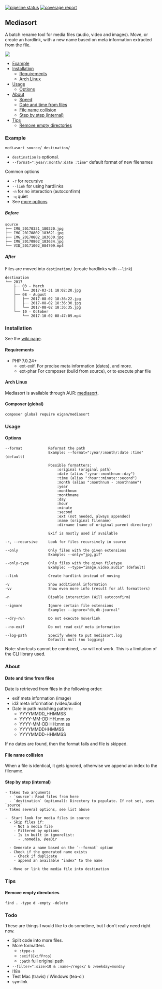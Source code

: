 [![pipeline status](https://gitlab.com/eigan/mediasort/badges/master/pipeline.svg)](https://gitlab.com/eigan/mediasort/commits/master)
[![coverage report](https://gitlab.com/eigan/mediasort/badges/master/coverage.svg)](https://gitlab.com/eigan/mediasort/commits/master)

## Mediasort

A batch rename tool for media files (audio, video and images). Move, or create an hardlink, with
a new name based on meta information extracted from the file. 

![](mediasort.gif)

 * [Example](#example)
 * [Installation](#installation)
    * [Requirements](#requirements)
    * [Arch Linux](#arch-linux)
 * [Usage](#usage)
    * [Options](#options)
 * [About](#about)
    * [Speed](#speed)
    * [Date and time from files](#date-and-time-from-files)
    * [File name collision](#file-name-collision)
    * [Step by step (internal)](#step-by-step-internal)
 * [Tips](#tips)
    * [Remove empty directories](#remove-empty-directories)
    
### Example

```
mediasort source/ destination/
```
- `destination` is optional.
- `--format=":year/:month/:date :time"` default format of new filenames

Common options
- `-r` for recursive
- `--link` for using hardlinks
- `-n` for no interaction (autoconfirm)
- `-q` quiet
- See [more options](#options)

##### Before

```
source
├── IMG_20170331_180220.jpg
├── IMG_20170802_183621.jpg
├── IMG_20170802_183630.jpg
├── IMG_20170802_183634.jpg
└── VID_20171002_084709.mp4
```


##### After

Files are moved into `destination/` (create hardlinks with `--link`)

```
destination
└── 2017
    ├── 03 - March
    │   └── 2017-03-31 18:02:20.jpg
    ├── 08 - August
    │   ├── 2017-08-02 18:36:22.jpg
    │   ├── 2017-08-02 18:36:30.jpg
    │   └── 2017-08-02 18:36:35.jpg
    └── 10 - October
        └── 2017-10-02 08:47:09.mp4
```


### Installation

See the [wiki page](https://github.com/eigan/mediasort/wiki/Installation).

#### Requirements
- PHP 7.0.24+
  - ext-exif. For precise meta information (dates), and more.
  - ext-phar For composer (build from source), or to execute phar file

#### Arch Linux
Mediasort is available through AUR: [mediasort](https://aur.archlinux.org/packages/mediasort/).

#### Composer (global)
```
composer global require eigan/mediasort
```

### Usage
#### Options
```
--format            Reformat the path
                    Example: --format=":year/:month/:date :time" (default)
             
                    Possible formatters:
                        :original (original path)
                        :date (alias ":year-:monthnum-:day")
                        :time (alias ":hour::minute::second")
                        :month (alias ":monthnum - :monthname")
                        :year
                        :monthnum
                        :monthname
                        :day
                        :hour
                        :minute
                        :second
                        :ext (not needed, always appended)
                        :name (original filename)
                        :dirname (name of original parent directory)
                     
                    Exif is mostly used if available

-r, --recursive     Look for files recursively in source

--only              Only files with the given extensions
                    Example: --only="jpg,gif"
                    
--only-type         Only files with the given filetype
                    Example: --type="image,video,audio" (default)
                    
--link              Create hardlink instead of moving

-v                  Show additional information
-vv                 Show even more info (result for all formatters)

-n                  Disable interaction (Will autoconfirm)

--ignore            Ignore certain file extensions
                    Example: --ignore="db,db-journal"
                    
--dry-run           Do not execute move/link

--no-exif           Do not read exif meta information

--log-path          Specify where to put mediasort.log
                    Default: null (no logging)
```
Note: shortcuts cannot be combined, `-nv` will not work. This is a limitation of the CLI library used.

### About

#### Date and time from files
Date is retrieved from files in the following order:
- exif meta information (image)
- id3 meta information (video/audio)
- Date in path matching pattern:
  - YYYYMMDD_HHMMSS
  - YYYY-MM-DD HH.mm.ss
  - YYYY-MM-DD HH:mm:ss
  - YYYYMMDDHHMMSS
  - YYYYMMDD-HHMMSS
 
 If no dates are found, then the format fails and file is skipped.

#### File name collision
When a file is identical, it gets ignored, otherwise we append an index to the filename.

#### Step by step (internal)
```
- Takes two arguments
  - `source`: Read files from here
  - `destination` (optional): Directory to populate. If not set, uses `source`
- Takes several options, see list above

-  Start look for media files in source
  - Skip files if:
    - Not a media file
    - Filtered by options
    - Is in built in ignorelist:
      - .nomedia, @eaDir
  
  - Generate a name based on the `--format` option
  - Check if the generated name exists
    - Check if duplicate
    - append an available "index" to the name
    
  - Move or link the media file into destination
```

### Tips
#### Remove empty directories
```
find . -type d -empty -delete
```


### Todo
These are things I would like to do sometime, but I don't really need right now.
- Split code into more files.
- More formatters
  - `:type-s`
  - `:exif(ExifProp)`
  - `:path` full original path
- `--filter=":size>10 & :name~/regex/ & :weekday=monday`
- I18n
- Test Mac (travis) / Windows (tea-ci)
- symlink
